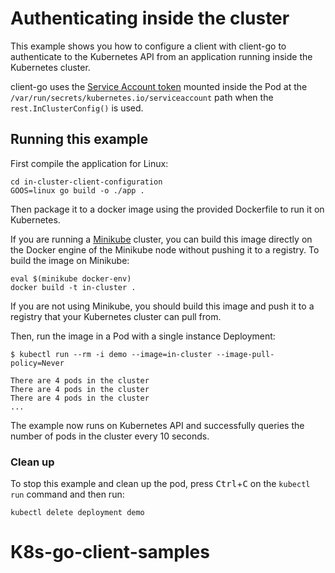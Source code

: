 # Authenticating inside the cluster

This example shows you how to configure a client with client-go to authenticate
to the Kubernetes API from an application running inside the Kubernetes cluster.

client-go uses the [Service Account token][sa] mounted inside the Pod at the
`/var/run/secrets/kubernetes.io/serviceaccount` path when the
`rest.InClusterConfig()` is used.

## Running this example

First compile the application for Linux:

    cd in-cluster-client-configuration
    GOOS=linux go build -o ./app .

Then package it to a docker image using the provided Dockerfile to run it on
Kubernetes.

If you are running a [Minikube][mk] cluster, you can build this image directly
on the Docker engine of the Minikube node without pushing it to a registry. To
build the image on Minikube:

    eval $(minikube docker-env)
    docker build -t in-cluster .

If you are not using Minikube, you should build this image and push it to a registry
that your Kubernetes cluster can pull from.

Then, run the image in a Pod with a single instance Deployment:

    $ kubectl run --rm -i demo --image=in-cluster --image-pull-policy=Never

    There are 4 pods in the cluster
    There are 4 pods in the cluster
    There are 4 pods in the cluster
    ...

The example now runs on Kubernetes API and successfully queries the number of
pods in the cluster every 10 seconds.

### Clean up

To stop this example and clean up the pod, press <kbd>Ctrl</kbd>+<kbd>C</kbd> on
the `kubectl run` command and then run:

    kubectl delete deployment demo

[sa]: https://kubernetes.io/docs/admin/authentication/#service-account-tokens
[mk]: https://kubernetes.io/docs/getting-started-guides/minikube/
# K8s-go-client-samples
